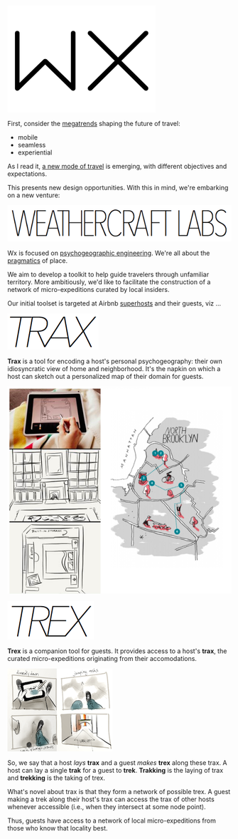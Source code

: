 ![wx](images/wx.png)

First, consider the [megatrends](http://skift.com/2015/01/13/new-skift-magazine-megatrends-defining-travel-in-2015/) shaping the future of travel:

* mobile
* seamless
* experiential

As I read it, [a new mode of travel](https://github.com/wx-labs/concept/blob/master/resources.md#the-future-of-travel) is emerging, with different objectives and expectations.

This presents new design opportunities.  With this in mind, we're embarking on a new venture:

![wx labs](images/wx-labs.png)

Wx is focused on [psychogeographic engineering](https://en.wikipedia.org/wiki/Psychogeography).  We're all about the [pragmatics](https://en.wikipedia.org/wiki/Pragmatics) of place.  

We aim to develop a toolkit to help guide travelers through unfamiliar territory.  More ambitiously, we'd like to facilitate the construction of a network of micro-expeditions curated by local insiders.

Our initial toolset is targeted at Airbnb [superhosts](https://www.airbnb.com/superhost) and their guests, viz ...

![trax](images/trax.png)

**Trax** is a tool for encoding a host's personal psychogeography: their own
idiosyncratic view of home and neighborhood.  It's the napkin on which a host
can sketch out a personalized map of their domain for guests.

![trax concept](images/trax-concept.png)

![trex](images/trex.png)

**Trex** is a companion tool for guests.  It provides access to a host's
**trax**, the curated micro-expeditions originating from their accomodations.

![in situ](images/in-situ.png)

So, we say that a host *lays* **trax** and a guest *makes* **trex** along
these trax.  A host can lay a single **trak** for a guest to **trek**.
**Trakking** is the laying of trax and **trekking** is the taking of trex.

What's novel about trax is that they form a network of possible trex. A guest making a trek along their host's trax can access the trax of other hosts whenever accessible (i.e., when they intersect at some node point).

Thus, guests have access to a network of local micro-expeditions from those who know that locality best.
